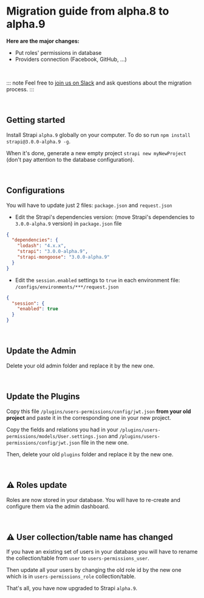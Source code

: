 # Migration guide from alpha.8 to alpha.9

**Here are the major changes:**

- Put roles' permissions in database
- Providers connection (Facebook, GitHub, ...)

<br>

::: note
Feel free to [join us on Slack](http://slack.strapi.io) and ask questions about the migration process.
:::

<br>

## Getting started

Install Strapi `alpha.9` globally on your computer. To do so run `npm install strapi@3.0.0-alpha.9 -g`.

When it's done, generate a new empty project `strapi new myNewProject` (don't pay attention to the database configuration).

<br>

## Configurations

You will have to update just 2 files: `package.json` and `request.json`

- Edit the Strapi's dependencies version: (move Strapi's dependencies to `3.0.0-alpha.9` version) in `package.json` file

```json
{
  "dependencies": {
    "lodash": "4.x.x",
    "strapi": "3.0.0-alpha.9",
    "strapi-mongoose": "3.0.0-alpha.9"
  }
}
```


- Edit the `session.enabled` settings to `true` in each environment file: `/configs/environments/***/request.json`

```json
{
  "session": {
    "enabled": true
  }
}
```

<br>

## Update the Admin

Delete your old admin folder and replace it by the new one.

<br>

## Update the Plugins

Copy this file `/plugins/users-permissions/config/jwt.json` **from your old project** and paste it in the corresponding one in your new project.

Copy the fields and relations you had in your `/plugins/users-permissions/models/User.settings.json` and `/plugins/users-permissions/config/jwt.json` file in the new one.

Then, delete your old `plugins` folder and replace it by the new one.

<br>

## ⚠️  Roles update

Roles are now stored in your database. You will have to re-create and configure them via the admin dashboard.

<br>

## ⚠️  User collection/table name has changed

If you have an existing set of users in your database you will have to rename the collection/table from `user` to `users-permissions_user`.

Then update all your users by changing the old role id by the new one which is in `users-permissions_role` collection/table.


That's all, you have now upgraded to Strapi `alpha.9`.
